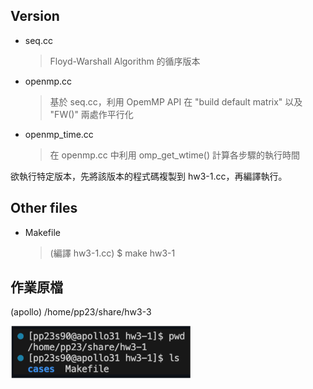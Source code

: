 ## Version
- seq.cc
    > Floyd-Warshall Algorithm 的循序版本
- openmp.cc
    > 基於 seq.cc，利用 OpemMP API 在 "build default matrix" 以及 "FW()" 兩處作平行化
- openmp_time.cc
    > 在 openmp.cc 中利用 omp_get_wtime() 計算各步驟的執行時間

欲執行特定版本，先將該版本的程式碼複製到 hw3-1.cc，再編譯執行。
## Other files
- Makefile
    > (編譯 hw3-1.cc) $ make hw3-1
## 作業原檔
(apollo) /home/pp23/share/hw3-3

![3-1 source](/assignments/hw3%20All-Pairs%20Shortest%20Path/images/3-1_source.png)